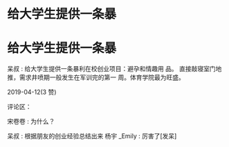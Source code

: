 # 给大学生提供一条暴

# 给大学生提供一条暴

呆叔 : 给大学生提供一条暴利在校创业项目：避孕和情趣用 品。 直接敲寝室门地推，需求井喷期一般发生在军训完的第一 周。体育学院最为旺盛。

2019-04-12(3 赞)

评论区：

宋卷卷 : 为什么？

呆叔 : 根据朋友的创业经验总结出来 杨宇 _Emily : 厉害了[发呆]